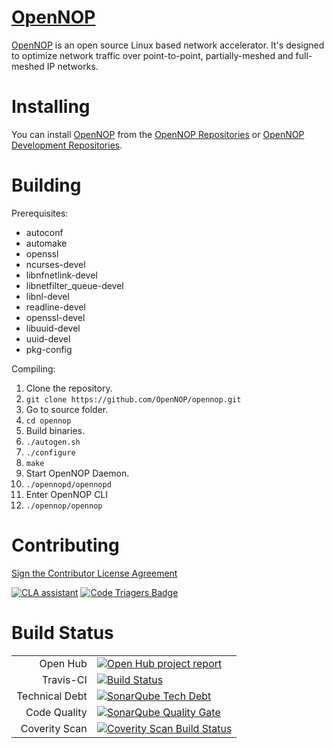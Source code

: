 [OpenNOP][]
===========
[OpenNOP][] is an open source Linux based network accelerator. It's designed to optimize network traffic over point-to-point, partially-meshed and full-meshed IP networks.

Installing
==================
You can install [OpenNOP][] from the [OpenNOP Repositories][] or [OpenNOP Development Repositories][].

Building
================
Prerequisites:

* autoconf
* automake
* openssl
* ncurses-devel
* libnfnetlink-devel
* libnetfilter_queue-devel
* libnl-devel
* readline-devel
* openssl-devel
* libuuid-devel
* uuid-devel
* pkg-config

Compiling:

1. Clone the repository.
 1. `git clone https://github.com/OpenNOP/opennop.git`
2. Go to source folder.
 1. `cd opennop`
3. Build binaries.
 1. `./autogen.sh`
 2. `./configure`
 3. `make`
4. Start OpenNOP Daemon.
 1. `./opennopd/opennopd`
5. Enter OpenNOP CLI
 1. `./opennop/opennop`


Contributing
=======================
[Sign the Contributor License Agreement][]

[![CLA assistant](https://cla-assistant.io/readme/badge/OpenNOP/opennop)](https://cla-assistant.io/OpenNOP/opennop)
[![Code Triagers Badge](https://www.codetriage.com/opennop/opennop/badges/users.svg)](https://www.codetriage.com/opennop/opennop)

Build Status
=======================
|       |       |
| ----: | :---- |
| Open Hub | [![Open Hub project report](https://www.openhub.net/p/opennop/widgets/project_thin_badge.gif)](https://www.openhub.net/p/opennop) |
| Travis-CI | [![Build Status](https://travis-ci.org/OpenNOP/opennop.svg)](https://travis-ci.org/OpenNOP/opennop) |
| Technical Debt | [![SonarQube Tech Debt](https://sonarqube.com/api/badges/measure?key=opennop&metric=sqale_debt_ratio)](https://sonarqube.com/component_measures/metric/sqale_debt_ratio/list?id=opennop) |
| Code Quality | [![SonarQube Quality Gate](https://sonarqube.com/api/badges/gate?key=opennop&blinking=true)](https://sonarqube.com/overview?id=opennop) |
| Coverity Scan | <a href="https://scan.coverity.com/projects/opennop"><img alt="Coverity Scan Build Status" src="https://scan.coverity.com/projects/809/badge.svg"/></a> |

[OpenNOP]:                                   http://www.opennop.org/
[Sign the Contributor License Agreement]:    https://cla-assistant.io/OpenNOP/opennop
[OpenNOP Repositories]:                      https://build.opensuse.org/project/repositories/network:opennop
[OpenNOP Development Repositories]:          https://build.opensuse.org/project/repositories/network:opennop:devel
